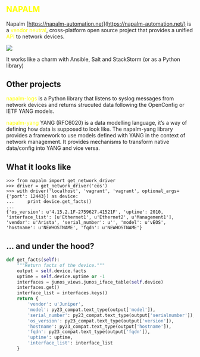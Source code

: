 
#

## <span style="color:yellow">NAPALM</span>

Napalm [https://napalm-automation.net](https://napalm-automation.net/) is a <span style="color:yellow">vendor neutral</span>, cross-platform open source project that provides a unified <span style="color:yellow">API</span> to network devices.

![](https://avatars2.githubusercontent.com/u/16415577?s=400&v=4)

It works like a charm with Ansible, Salt and StackStorm (or as a Python library)

## Other projects

<span style="color:yellow">napalm-logs</span> is a Python library that listens to syslog messages from network devices and returns strucuted data following the OpenConfig or IETF YANG models.

<span style="color:yellow">napalm-yang</span> YANG (RFC6020) is a data modelling language, it’s a way of defining how data is supposed to look like. The napalm-yang library provides a framework to use models defined with YANG in the context of network management. It provides mechanisms to transform native data/config into YANG and vice versa.

## What it looks like

```
>>> from napalm import get_network_driver
>>> driver = get_network_driver('eos')
>>> with driver('localhost', 'vagrant', 'vagrant', optional_args={'port': 12443}) as device:
...     print device.get_facts()
...
{'os_version': u'4.15.2.1F-2759627.41521F', 'uptime': 2010, 'interface_list': [u'Ethernet1', u'Ethernet2', u'Management1'], 'vendor': u'Arista', 'serial_number': u'', 'model': u'vEOS', 'hostname': u'NEWHOSTNAME', 'fqdn': u'NEWHOSTNAME'}
```

## ... and under the hood?

```python
def get_facts(self):
    """Return facts of the device."""
    output = self.device.facts
    uptime = self.device.uptime or -1
    interfaces = junos_views.junos_iface_table(self.device)
    interfaces.get()
    interface_list = interfaces.keys()
    return {
        'vendor': u'Juniper',
        'model': py23_compat.text_type(output['model']),
        'serial_number': py23_compat.text_type(output['serialnumber']),
        'os_version': py23_compat.text_type(output['version']),
        'hostname': py23_compat.text_type(output['hostname']),
        'fqdn': py23_compat.text_type(output['fqdn']),
        'uptime': uptime,
        'interface_list': interface_list
    }
```
